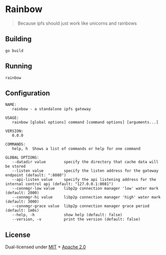 # Rainbow

> Because ipfs should just work like unicorns and rainbows

## Building
```
go build
```

## Running
```
rainbow
```

## Configuration
```
NAME:
   rainbow - a standalone ipfs gateway

USAGE:
   rainbow [global options] command [command options] [arguments...]

VERSION:
   0.0.0

COMMANDS:
   help, h  Shows a list of commands or help for one command

GLOBAL OPTIONS:
   --datadir value        specify the directory that cache data will be stored
   --listen value         specify the listen address for the gateway endpoint (default: ":8080")
   --api-listen value     specify the api listening address for the internal control api (default: "127.0.0.1:8081")
   --connmgr-low value    libp2p connection manager 'low' water mark (default: 2000)
   --connmgr-hi value     libp2p connection manager 'high' water mark (default: 3000)
   --connmgr-grace value  libp2p connection manager grace period (default: 1m0s)
   --help, -h             show help (default: false)
   --version, -v          print the version (default: false)
```

## License

Dual-licensed under [MIT](https://github.com/filecoin-project/lotus/blob/master/LICENSE-MIT) + [Apache 2.0](https://github.com/filecoin-project/lotus/blob/master/LICENSE-APACHE)
